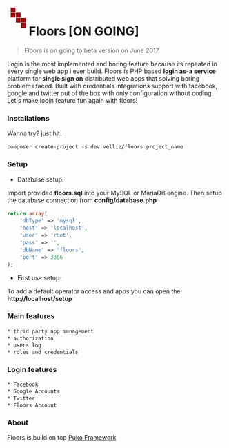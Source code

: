 <img align="left" src="https://github.com/Velliz/floors/blob/master/assets/image/floors-icon-50.png">

# Floors [ON GOING]

> Floors is on going to beta version on June 2017.

Login is the most implemented and boring feature because its repeated in every single web app i ever build.
Floors is PHP based **login as-a service** platform for **single sign on** distributed web apps that solving boring problem i faced.
Built with credentials integrations support with facebook, google and twitter out of the box with only configuration without coding.
Let's make login feature fun again with floors!

### Installations

Wanna try? just hit:
```
composer create-project -s dev velliz/floors project_name
```

### Setup

- Database setup:

Import provided **floors.sql** into your MySQL or MariaDB engine. 
Then setup the database connection from **config/database.php**

```php
return array(
    'dbType' => 'mysql',
    'host' => 'localhost',
    'user' => 'root',
    'pass' => '',
    'dbName' => 'floors',
    'port' => 3306
);
```

- First use setup:

To add a default operator access and apps you can open the **http://localhost/setup**

### Main features

```
* thrid party app management
* authorization
* users log
* roles and credentials
```

### Login features

```
* Facebook
* Google Accounts
* Twitter
* Floors Account
```

### About

Floors is build on top [Puko Framework](https://github.com/Velliz/pukoframework)